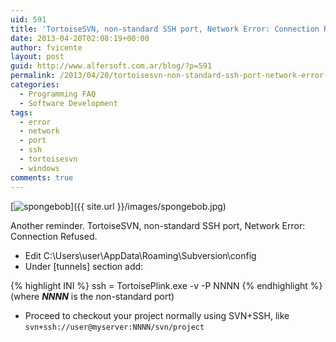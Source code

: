 ```yaml
---
uid: 591
title: 'TortoiseSVN, non-standard SSH port, Network Error: Connection Refused'
date: 2013-04-20T02:08:19+00:00
author: fvicente
layout: post
guid: http://www.alfersoft.com.ar/blog/?p=591
permalink: /2013/04/20/tortoisesvn-non-standard-ssh-port-network-error-connection-refused/
categories:
  - Programming FAQ
  - Software Development
tags:
  - error
  - network
  - port
  - ssh
  - tortoisesvn
  - windows
comments: true
---
```

[<img src="{{ site.url }}/images/spongebob.jpg" alt="spongebob"/>]({{ site.url }}/images/spongebob.jpg)

<!--more-->

Another reminder. TortoiseSVN, non-standard SSH port, Network Error: Connection Refused.

* Edit C:\Users\user\AppData\Roaming\Subversion\config
* Under [tunnels] section add:

{% highlight INI %}
ssh = TortoisePlink.exe -v -P NNNN
{% endhighlight %}
(where _**NNNN**_ is the non-standard port)

* Proceed to checkout your project normally using SVN+SSH, like `svn+ssh://user@myserver:NNNN/svn/project`

